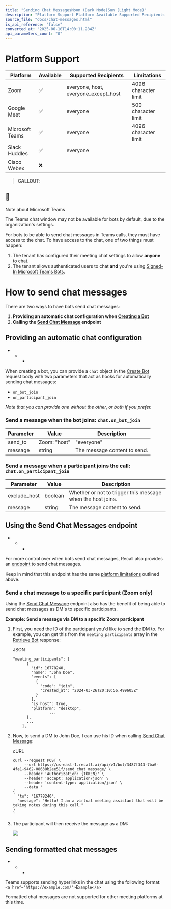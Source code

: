 ```yaml
---
title: "Sending Chat MessagesMoon (Dark Mode)Sun (Light Mode)"
description: "Platform Support Platform Available Supported Recipients Limitations Zoom ✅ everyone , host , everyone_except_host 4096 character limit Google Meet ✅ everyone 500 character limit Microsoft Teams ✅ everyone 4096 character limit Slack Huddles ✅ everyone Cisco Webex ❌ 📘 Note about Microsoft Teams: The..."
source_file: "docs/chat-messages.html"
is_api_reference: "false"
converted_at: "2025-06-10T14:00:11.284Z"
api_parameters_count: "0"
---
```

# Platform Support

[](#platform-support)

| Platform | Available | Supported Recipients | Limitations |
| --- | --- | --- | --- |
| Zoom | ✅ | everyone, host, everyone_except_host | 4096 character limit |
| Google Meet | ✅ | everyone | 500 character limit |
| Microsoft Teams | ✅ | everyone | 4096 character limit |
| Slack Huddles | ✅ | everyone |  |
| Cisco Webex | ❌ |  |  |

> **CALLOUT**:

## 📘

Note about Microsoft Teams

The Teams chat window may not be available for bots by default, due to the organization's settings.

For bots to be able to send chat messages in Teams calls, they must have access to the chat. To have access to the chat, one of two things must happen:

1.  The tenant has configured their meeting chat settings to allow **anyone** to chat.
2.  The tenant allows authenticated users to chat **and** you're using [Signed-In Microsoft Teams Bots](/docs/microsoft-teams-bot-login).

# How to send chat messages

[](#how-to-send-chat-messages)

There are two ways to have bots send chat messages:

1.  **Providing an automatic chat configuration when [Creating a Bot](/reference/bot_create)**
2.  **Calling the [Send Chat Message](/reference/bot_send_chat_message_create) endpoint**

## Providing an automatic chat configuration

[](#providing-an-automatic-chat-configuration)
- * *

When creating a bot, you can provide a `chat` object in the [Create Bot](/reference/bot_create) request body with two parameters that act as hooks for automatically sending chat messages:
- `on_bot_join`
- `on_participant_join`

*Note that you can provide one without the other, or both if you prefer.*

### **Send a message when the bot joins: `chat.on_bot_join`**

[](#send-a-message-when-the-bot-joins-chaton_bot_join)

| Parameter | Value | Description |
| --- | --- | --- |
| send_to | Zoom: "host" | "everyone" |"everyone_except_host"Meet: "everyone"Teams: "everyone" | Who the message will be sent to. |
| message | string | The message content to send. |

### **Send a message when a participant joins the call: `chat.on_participant_join`**

[](#send-a-message-when-a-participant-joins-the-call-chaton_participant_join)

| Parameter | Value | Description |
| --- | --- | --- |
| exclude_host | boolean | Whether or not to trigger this message when the host joins. |
| message | string | The message content to send. |

## Using the Send Chat Messages endpoint

[](#using-the-send-chat-messages-endpoint)
- * *

For more control over when bots send chat messages, Recall also provides an [endpoint](/reference/bot_send_chat_message_create) to send chat messages.

Keep in mind that this endpoint has the same [platform limitations](#platform-limitations) outlined above.

### Send a chat message to a specific participant (Zoom only)

[](#send-a-chat-message-to-a-specific-participant-zoom-only)

Using the [Send Chat Message](/reference/bot_send_chat_message_create) endpoint also has the benefit of being able to send chat messages as DM's to specific participants.

**Example: Send a message via DM to a specific Zoom participant**

1.  First, you need the ID of the participant you'd like to send the DM to. For example, you can get this from the `meeting_participants` array in the [Retrieve Bot](/reference/bot_retrieve) response:

    JSON

    ```
    "meeting_participants": [
          {
            "id": 16778240,
            "name": "John Doe",
            "events": [
              {
                "code": "join",
                "created_at": "2024-03-26T20:10:56.499605Z"
              }
            ],
            "is_host": true,
            "platform": "desktop",
    				...
          },
          ...
        ],

    ```

2.  Now, to send a DM to John Doe, I can use his ID when calling [Send Chat Message](/reference/bot_send_chat_message_create):

    cURL

    ```
    curl --request POST \
         --url https://us-east-1.recall.ai/api/v1/bot/3487f343-7ba6-4fe1-9462-08638b2ee51f/send_chat_message/ \
         --header 'Authorization: {TOKEN}' \
         --header 'accept: application/json' \
         --header 'content-type: application/json' \
         --data '
    {
      "to": "16778240",
      "message": "Hello! I am a virtual meeting assistant that will be taking notes during this call."
    }
    '

    ```

3.  The participant will then receive the message as a DM:

    ![](https://files.readme.io/5bfa387-CleanShot_2024-03-26_at_13.16.49.png)




## Sending formatted chat messages

[](#sending-formatted-chat-messages)
- * *

Teams supports sending hyperlinks in the chat using the following format: `<a href="https://example.com/">Example</a>`

Formatted chat messages are not supported for other meeting platforms at this time.
